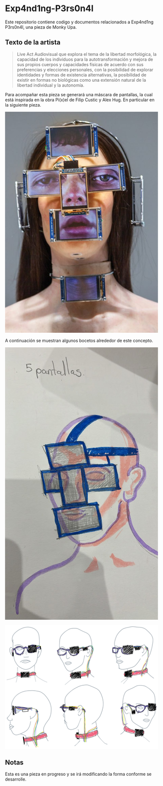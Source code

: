 # Exp4nd1ng-P3rs0n4l
Este repositorio contiene codigo y documentos relacionados a Exp4nd1ng P3rs0n4l, una pieza de Monky Upa.

## Texto de la artista

> Live Act Audiovisual que explora el tema de la libertad morfológica, la capacidad
de los individuos para la autotransformación y mejora de sus propios cuerpos y
capacidades físicas de acuerdo con sus preferencias y elecciones personales, con
la posibilidad de explorar identidades y formas de existencia alternativas, la
posibilidad de existir en formas no biológicas como una extensión natural de la
libertad individual y la autonomía.

Para acompañar esta pieza se generará una máscara de pantallas, la cual está inspirada en la obra Pi(x)el de Filip Custic y Alex Hug. En particular en la siguiente pieza.

![](https://github.com/hugoescalpelo/Exp4nd1ng-P3rs0n4l/blob/main/Imagenes/Pi(x)el.jpg?raw=true)

A continuación se muestran algunos bocetos alrededor de este concepto.

![](https://github.com/hugoescalpelo/Exp4nd1ng-P3rs0n4l/blob/main/Imagenes/5pantallas.jpg?raw=true)

![](https://github.com/hugoescalpelo/Exp4nd1ng-P3rs0n4l/blob/main/Imagenes/Boceto.png?raw=true)

## Notas

Esta es una pieza en progreso y se irá modificando la forma conforme se desarrolle.